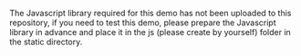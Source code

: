 The Javascript library required for this demo has not been uploaded to this repository, if you need to test this demo, please prepare the Javascript library in advance and place it in the js (please create by yourself) folder in the static directory.
